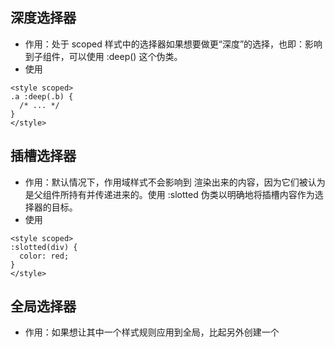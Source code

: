 ## 深度选择器
- 作用：处于 scoped 样式中的选择器如果想要做更“深度”的选择，也即：影响到子组件，可以使用 :deep() 这个伪类。
- 使用
```
<style scoped>
.a :deep(.b) {
  /* ... */
}
</style>
```
## 插槽选择器
- 作用：默认情况下，作用域样式不会影响到 <slot/> 渲染出来的内容，因为它们被认为是父组件所持有并传递进来的。使用 :slotted 伪类以明确地将插槽内容作为选择器的目标。
- 使用
```
<style scoped>
:slotted(div) {
  color: red;
}
</style>
```
## 全局选择器
- 作用：如果想让其中一个样式规则应用到全局，比起另外创建一个 <style>，可以使用 :global 伪类来实现。
- 使用
```
<style scoped>
:global(.red) {
  color: red;
}
</style>
```
## CSS 中的 v-bind()
- 说明：单文件组件的 <style> 标签支持使用 v-bind CSS 函数将 CSS 的值链接到动态的组件状态。
- 使用
```
// 1.选项式 API
<template>
  <div class="text">hello</div>
</template>

<script>
export default {
  data() {
    return {
      color: 'red'
    }
  }
}
</script>

<style>
.text {
  color: v-bind(color); // data 的值，即 red
}
</style>
  
// 2.组合式 API
<script setup>
const theme = {
  color: 'red'
}
</script>

<template>
  <p>hello</p>
</template>

<style scoped>
p {
  color: v-bind('theme.color');
}
</style>
```
## CSS Modules
- 说明：一个 <style module> 标签会被编译为 CSS Modules 并且将生成的 CSS class 作为 $style 对象暴露给组件。
- 使用
```
// 1.默认
<template>
  <p :class="$style.red">This should be red</p>
</template>

<style module>
.red {
  color: red;
}
</style>

// 2.自定义注入名称
<template>
  <p :class="classes.red">red</p>
</template>

<style module="classes">
.red {
  color: red;
}
</style>

// 3.与组合式 API 一同使用
import { useCssModule } from 'vue'

// 在 setup() 作用域中...
// 默认情况下, 返回 <style module> 的 class
useCssModule()

// 具名情况下, 返回 <style module="classes"> 的 class
useCssModule('classes')
```
